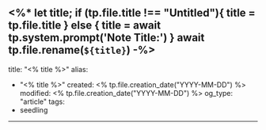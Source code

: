 <%*
let title;
if (tp.file.title !== "Untitled"){
	title = tp.file.title
} else {
	title = await tp.system.prompt('Note Title:')
}
await tp.file.rename(`${title}`)
-%>
---
title: "<% title %>"
alias:
- "<% title %>"
created: <% tp.file.creation_date("YYYY-MM-DD") %>
modified: <% tp.file.creation_date("YYYY-MM-DD") %>
og_type: "article"
tags:
- seedling
---